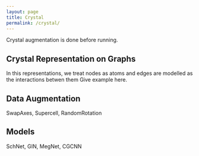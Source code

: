 ```yaml
---
layout: page
title: Crystal
permalink: /crystal/
---
```


Crystal augmentation is done before running.

## Crystal Representation on Graphs
In this representations, we treat nodes as atoms and edges are modelled as the interactions betwen them
Give example here.

## Data Augmentation

SwapAxes, Supercell, RandomRotation

## Models

SchNet, GIN, MegNet, CGCNN
